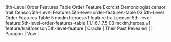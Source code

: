 <ability>
  <name>8th-Level Order Features Table</name>
  <keywords>
    <keyword>Order</keyword>
  </keywords>
  <type>Feature</type>
  <distance>Exorcist</distance>
  <target>Demonologist</target>
  <metadata>
    <class>censor</class>
    <feature_type>trait</feature_type>
    <file_dpath>Censor/5th-Level Features</file_dpath>
    <item_id>5th-level-order-features-table</item_id>
    <item_index>03</item_index>
    <item_name>5th-Level Order Features Table</item_name>
    <level>5</level>
    <scc>mcdm.heroes.v1:feature.trait.censor.5th-level-feature:5th-level-order-features-table</scc>
    <scdc>1.1.1:6.1.7.5:03</scdc>
    <source>mcdm.heroes.v1</source>
    <type>feature/trait/censor/5th-level-feature</type>
  </metadata>
  <effects>
    <effect type="mundane">| Oracle   | Their Past Revealed |
| Paragon  | Vow                 |</effect>
  </effects>
</ability>
